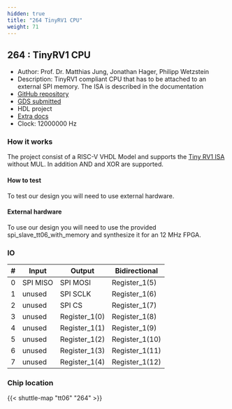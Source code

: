 ```yaml
---
hidden: true
title: "264 TinyRV1 CPU"
weight: 71
---
```


## 264 : TinyRV1 CPU

* Author: Prof. Dr. Matthias Jung, Jonathan Hager, Philipp Wetzstein
* Description: TinyRV1 compliant CPU that has to be attached to an external SPI memory. The ISA is described in the documentation
* [GitHub repository](https://github.com/CEJMU/tt06_tinyrv1)
* [GDS submitted](https://github.com/CEJMU/tt06_tinyrv1/actions/runs/8758341719)
* HDL project
* [Extra docs](None)
* Clock: 12000000 Hz

<!---

This file is used to generate your project datasheet. Please fill in the information below and delete any unused
sections.

You can also include images in this folder and reference them in the markdown. Each image must be less than
512 kb in size, and the combined size of all images must be less than 1 MB.
-->


### How it works

The project consist of a RISC-V VHDL Model and supports the [Tiny RV1 ISA](https://github.com/cbatten/ece4750-tinyrv-isa) without MUL. In addition AND and XOR are supported.

#### How to test

To test our design you will need to use external hardware.

#### External hardware

To use our design you will need to use the provided spi_slave_tt06_with_memory and synthesize it for an 12 MHz FPGA.


### IO

| # | Input          | Output         | Bidirectional   |
| - | -------------- | -------------- | --------------- |
| 0 | SPI MISO | SPI MOSI | Register_1(5) |
| 1 | unused | SPI SCLK | Register_1(6) |
| 2 | unused | SPI CS | Register_1(7) |
| 3 | unused | Register_1(0) | Register_1(8) |
| 4 | unused | Register_1(1) | Register_1(9) |
| 5 | unused | Register_1(2) | Register_1(10) |
| 6 | unused | Register_1(3) | Register_1(11) |
| 7 | unused | Register_1(4) | Register_1(12) |

### Chip location

{{< shuttle-map "tt06" "264" >}}
